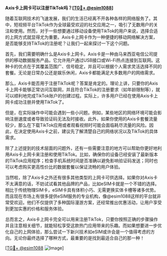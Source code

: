 **Axis卡上网卡可以注册TikTok吗？[[TG💪+ @esim1088](https://t.me/s/esim1088)]**

随着互联网技术的飞速发展，我们的生活已经离不开各种各样的网络服务了。其中，短视频平台TikTok作为全球最受欢迎的社交应用之一，吸引了无数用户的关注和使用。然而，对于一些想要通过移动设备使用TikTok的用户来说，选择合适的上网方式就显得尤为重要。Axis卡上网卡作为一种便捷的移动网络解决方案，是否能够支持TikTok的注册呢？让我们一起来探讨一下这个问题。

首先，我们需要明确什么是Axis卡上网卡。Axis卡是一种由马来西亚电信公司提供的移动数据服务产品，它允许用户通过USB接口或Wi-Fi热点连接到互联网。这种卡的优点在于其覆盖范围广、信号稳定，并且可以根据个人需求灵活选择不同的套餐。无论是日常办公还是娱乐休闲，Axis卡都能满足大多数用户的网络需求。

那么，Axis卡能否用于注册TikTok呢？答案是肯定的。理论上讲，只要你的Axis卡上网卡能够正常访问互联网，并且符合TikTok的注册要求（如年龄限制等），就可以顺利地完成TikTok账户的创建过程。实际上，许多用户已经在使用Axis卡上网卡成功注册并使用TikTok了。

但是，在实际操作中可能会遇到一些小问题。例如，某些地区的网络环境可能会影响注册速度或者导致验证码无法及时接收。此外，如果你使用的Axis卡套餐流量较少，那么在下载TikTok应用或者观看视频时可能会面临耗尽流量的风险。因此，在决定使用Axis卡之前，建议先了解清楚自己的网络状况以及TikTok的具体需求。

除了上述提到的技术层面的问题外，还有一些需要注意的地方可以帮助你更好地利用Axis卡上网卡来注册和使用TikTok。比如，确保你的设备已经安装了最新版本的TikTok应用程序；检查手机系统时间是否准确以避免影响验证码发送；同时也可以考虑购买更高性价比的数据套餐以保证流畅的用户体验。

当然啦，除了Axis卡之外还有很多其他类型的上网卡可供选择。如果你对Axis卡不太满意的话，不妨试试看其他品牌的产品，比如eSIM卡就是一个不错的选择。相比于传统物理SIM卡，eSIM卡具有体积小巧、无需更换实体卡槽等诸多优势。而且现在市场上有很多提供eSIM服务的专业机构，像@esim1088这样的平台就非常受欢迎。他们不仅提供了多种国际漫游方案，还经常推出优惠活动，让用户享受到更加实惠的价格和服务体验。

总而言之，Axis卡上网卡完全可以用来注册TikTok，只要你按照正确的步骤操作并且注意相关细节，就能轻松享受这款热门应用带来的乐趣。而如果想要进一步优化自己的上网体验，那么尝试一下新兴技术如eSIM或许会是一个值得考虑的方向。无论你最终选择了哪种方式，最重要的是找到最适合自己的那一种！

[[TG💪+ @esim1088](https://t.me/s/esim1088) ![Image](https://i.postimg.cc/4NQfJmqS/Snipaste-2025-05-13-00-14-12.png)]
